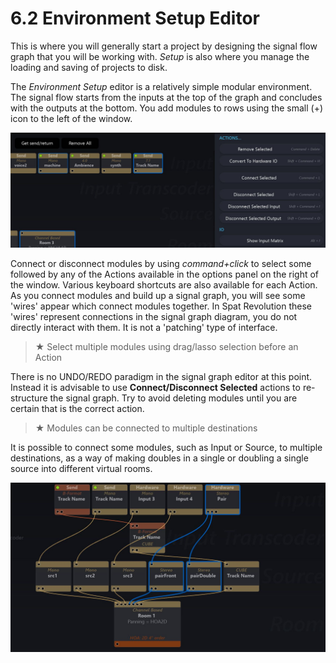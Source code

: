 # 6.2 Environment Setup Editor

This is where you will generally start a project by designing the signal flow graph
that you will be working with. _Setup_ is also where you manage the loading and saving of projects to disk.

The _Environment Setup_ editor is a relatively simple modular environment. The signal flow starts from the inputs at the top of the graph and concludes with the outputs at the bottom. You add modules to rows using the small (+) icon to the left of
the window.

![](include/SpatRevolution_UserGuide_-074.jpg)

Connect or disconnect modules by using _command+click_ to select some followed
by any of the Actions available in the options panel on the right of the window. Various keyboard shortcuts are also available for each Action. As you connect modules
and build up a signal graph, you will see some 'wires' appear which connect modules together. In Spat Revolution these 'wires' represent connections in the signal
graph diagram, you do not directly interact with them. It is not a 'patching' type of
interface.


> ★ Select multiple modules using drag/lasso selection before an Action

There is no UNDO/REDO paradigm in the signal graph editor at this point. Instead
it is advisable to use **Connect/Disconnect Selected** actions to re-structure the signal graph. Try to avoid deleting modules until you are certain that is the correct action.

> ★ Modules can be connected to multiple destinations

It is possible to connect some modules, such as Input or Source, to multiple destinations, as a way of making doubles in a single or doubling a single source into different virtual rooms.

![](include/SpatRevolution_UserGuide_-076.jpg)

